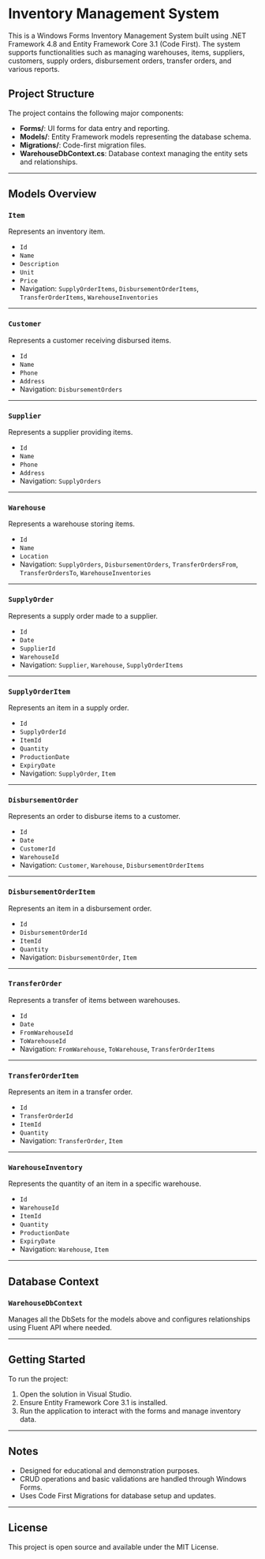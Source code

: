 # Inventory Management System

This is a Windows Forms Inventory Management System built using .NET Framework 4.8 and Entity Framework Core 3.1 (Code First). The system supports functionalities such as managing warehouses, items, suppliers, customers, supply orders, disbursement orders, transfer orders, and various reports.

## Project Structure

The project contains the following major components:

- **Forms/**: UI forms for data entry and reporting.
- **Models/**: Entity Framework models representing the database schema.
- **Migrations/**: Code-first migration files.
- **WarehouseDbContext.cs**: Database context managing the entity sets and relationships.

---

## Models Overview

### `Item`
Represents an inventory item.

- `Id`
- `Name`
- `Description`
- `Unit`
- `Price`
- Navigation: `SupplyOrderItems`, `DisbursementOrderItems`, `TransferOrderItems`, `WarehouseInventories`

---

### `Customer`
Represents a customer receiving disbursed items.

- `Id`
- `Name`
- `Phone`
- `Address`
- Navigation: `DisbursementOrders`

---

### `Supplier`
Represents a supplier providing items.

- `Id`
- `Name`
- `Phone`
- `Address`
- Navigation: `SupplyOrders`

---

### `Warehouse`
Represents a warehouse storing items.

- `Id`
- `Name`
- `Location`
- Navigation: `SupplyOrders`, `DisbursementOrders`, `TransferOrdersFrom`, `TransferOrdersTo`, `WarehouseInventories`

---

### `SupplyOrder`
Represents a supply order made to a supplier.

- `Id`
- `Date`
- `SupplierId`
- `WarehouseId`
- Navigation: `Supplier`, `Warehouse`, `SupplyOrderItems`

---

### `SupplyOrderItem`
Represents an item in a supply order.

- `Id`
- `SupplyOrderId`
- `ItemId`
- `Quantity`
- `ProductionDate`
- `ExpiryDate`
- Navigation: `SupplyOrder`, `Item`

---

### `DisbursementOrder`
Represents an order to disburse items to a customer.

- `Id`
- `Date`
- `CustomerId`
- `WarehouseId`
- Navigation: `Customer`, `Warehouse`, `DisbursementOrderItems`

---

### `DisbursementOrderItem`
Represents an item in a disbursement order.

- `Id`
- `DisbursementOrderId`
- `ItemId`
- `Quantity`
- Navigation: `DisbursementOrder`, `Item`

---

### `TransferOrder`
Represents a transfer of items between warehouses.

- `Id`
- `Date`
- `FromWarehouseId`
- `ToWarehouseId`
- Navigation: `FromWarehouse`, `ToWarehouse`, `TransferOrderItems`

---

### `TransferOrderItem`
Represents an item in a transfer order.

- `Id`
- `TransferOrderId`
- `ItemId`
- `Quantity`
- Navigation: `TransferOrder`, `Item`

---

### `WarehouseInventory`
Represents the quantity of an item in a specific warehouse.

- `Id`
- `WarehouseId`
- `ItemId`
- `Quantity`
- `ProductionDate`
- `ExpiryDate`
- Navigation: `Warehouse`, `Item`

---

## Database Context

### `WarehouseDbContext`
Manages all the DbSets for the models above and configures relationships using Fluent API where needed.

---

## Getting Started

To run the project:

1. Open the solution in Visual Studio.
2. Ensure Entity Framework Core 3.1 is installed.
3. Run the application to interact with the forms and manage inventory data.

---

## Notes

- Designed for educational and demonstration purposes.
- CRUD operations and basic validations are handled through Windows Forms.
- Uses Code First Migrations for database setup and updates.

---

## License

This project is open source and available under the MIT License.
